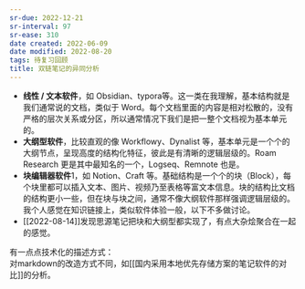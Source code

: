 ```yaml
---
sr-due: 2022-12-21
sr-interval: 97
sr-ease: 310
date created: 2022-06-09
date modified: 2022-08-20
tags: 待复习回顾
title: 双链笔记的异同分析
---
```

- **线性 / 文本软件**，如 Obsidian、typora等。这一类在我理解，基本结构就是我们通常说的文档，类似于 Word。每个文档里面的内容是相对松散的，没有严格的层次关系或分区，所以通常情况下我们是把一整个文档视为基本单元的。
- **大纲型软件**，比较直观的像 Workflowy、Dynalist 等，基本单元是一个个的大纲节点，呈现高度的结构化特征，彼此是有清晰的逻辑层级的。Roam Research 更是其中最知名的一个，Logseq、Remnote 也是。
- **块编辑器软件**1，如 Notion、Craft 等。基础结构是一个个的块（Block），每个块里都可以插入文本、图片、视频乃至表格等富文本信息。块的结构比文档的结构更小一些，但在块与块之间，通常不像大纲软件那样强调逻辑层级的。我个人感觉在知识链接上，类似软件体验一般，以下不多做讨论。
- [[2022-08-14]]发现思源笔记把块和大纲型都实现了，有点大杂烩聚合在一起的感觉。

有一点点技术化的描述方式：  
对markdown的改造方式不同，如[[国内采用本地优先存储方案的笔记软件的对比]]的分析。
